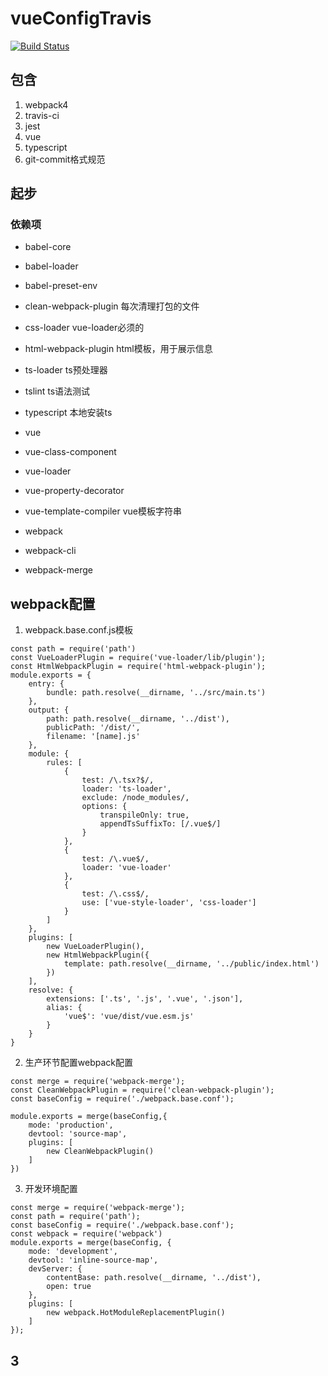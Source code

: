 # vueConfigTravis
[![Build Status](https://travis-ci.org/wuhaohao1234/vueConfigTravis.svg?branch=dev)](https://travis-ci.org/wuhaohao1234/vueConfigTravis)
## 包含

1. webpack4
2. travis-ci
3. jest
4. vue
5. typescript
6. git-commit格式规范

## 起步

### 依赖项
* babel-core 
* babel-loader 
* babel-preset-env 
* clean-webpack-plugin 每次清理打包的文件

* css-loader vue-loader必须的
* html-webpack-plugin html模板，用于展示信息 
* ts-loader ts预处理器
* tslint ts语法测试
* typescript 本地安装ts
* vue 
* vue-class-component 
* vue-loader 
* vue-property-decorator 
* vue-template-compiler vue模板字符串

* webpack 
* webpack-cli 
* webpack-merge 

## webpack配置

1. webpack.base.conf.js模板
```
const path = require('path')
const VueLoaderPlugin = require('vue-loader/lib/plugin');
const HtmlWebpackPlugin = require('html-webpack-plugin');
module.exports = {
    entry: {
        bundle: path.resolve(__dirname, '../src/main.ts')
    },
    output: {
        path: path.resolve(__dirname, '../dist'),
        publicPath: '/dist/',
        filename: '[name].js'
    },
    module: {
        rules: [
            {
                test: /\.tsx?$/,
                loader: 'ts-loader',
                exclude: /node_modules/,
                options: {
                    transpileOnly: true,
                    appendTsSuffixTo: [/.vue$/]
                }
            },
            {
                test: /\.vue$/,
                loader: 'vue-loader'
            },
            {
                test: /\.css$/,
                use: ['vue-style-loader', 'css-loader']
            }
        ]
    },
    plugins: [
        new VueLoaderPlugin(),
        new HtmlWebpackPlugin({
            template: path.resolve(__dirname, '../public/index.html')
        })
    ],
    resolve: {
        extensions: ['.ts', '.js', '.vue', '.json'],
        alias: {
            'vue$': 'vue/dist/vue.esm.js'
        }
    }
}
```
2. 生产环节配置webpack配置
```
const merge = require('webpack-merge');
const CleanWebpackPlugin = require('clean-webpack-plugin');
const baseConfig = require('./webpack.base.conf');

module.exports = merge(baseConfig,{
    mode: 'production',
    devtool: 'source-map',
    plugins: [
        new CleanWebpackPlugin()
    ]
})
```
3. 开发环境配置
```
const merge = require('webpack-merge');
const path = require('path');
const baseConfig = require('./webpack.base.conf');
const webpack = require('webpack')
module.exports = merge(baseConfig, {
    mode: 'development',
    devtool: 'inline-source-map',
    devServer: {
        contentBase: path.resolve(__dirname, '../dist'),
        open: true
    },
    plugins: [
        new webpack.HotModuleReplacementPlugin()
    ]
});
```
## 3